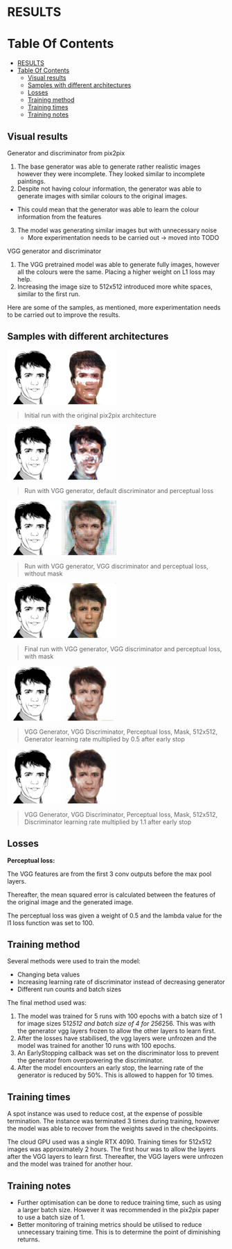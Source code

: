 # RESULTS

# Table Of Contents
- [RESULTS](#results)
- [Table Of Contents](#table-of-contents)
  - [Visual results](#visual-results)
  - [Samples with different architectures](#samples-with-different-architectures)
  - [Losses](#losses)
  - [Training method](#training-method)
  - [Training times](#training-times)
  - [Training notes](#training-notes)

## Visual results

Generator and discriminator from pix2pix
1. The base generator was able to generate rather realistic images however they were incomplete. They looked similar to incomplete paintings.
2. Despite not having colour information, the generator was able to generate images with similar colours to the original images.
  - This could mean that the generator was able to learn the colour information from the features
3. The model was generating similar images but with unnecessary noise
   - More experimentation needs to be carried out -> moved into TODO

VGG generator and discriminator
1. The VGG pretrained model was able to generate fully images, however all the colours were the same. Placing a higher weight on L1 loss may help. 
2. Increasing the image size to 512x512 introduced more white spaces, similar to the first run. 

Here are some of the samples, as mentioned, more experimentation needs to be carried out to improve the results.

## Samples with different architectures
<img src ="images/9.png" title='Initial run with the original pix2pix architecture' alt width="50%">

> Initial run with the original pix2pix architecture

<img src ="images/9_percep.png" title='Run with VGG generator, default discriminator and perceptual loss' width="50%">

> Run with VGG generator, default discriminator and perceptual loss

<img src ="images/9_vgg.png" title='Run with VGG generator, VGG discriminator and perceptual loss without masks' width="50%">

> Run with VGG generator, VGG discriminator and perceptual loss, without mask

<img src ="images/9_no_mask.png" title='Run with VGG generator, VGG discriminator and perceptual loss with masks' width="50%">

> Final run with VGG generator, VGG discriminator and perceptual loss, with mask

<img src ="images/9-512-decay-gen.png" title='Run with VGG generator, VGG discriminator and perceptual loss with masks' width="50%">

> VGG Generator, VGG Discriminator, Perceptual loss, Mask, 512x512, Generator learning rate multiplied by 0.5 after early stop

<img src ="images/9-512-increase-disc.png" title='Run with VGG generator, VGG discriminator and perceptual loss with masks' width="50%">

> VGG Generator, VGG Discriminator, Perceptual loss, Mask, 512x512, Discriminator learning rate multiplied by 1.1 after early stop

## Losses

__Perceptual loss:__

The VGG features are from the first 3 conv outputs before the max pool layers.

Thereafter, the mean squared error is calculated between the features of the original image and the generated image.

The perceptual loss was given a weight of 0.5 and the lambda value for the l1 loss function was set to 100.

## Training method

Several methods were used to train the model:
- Changing beta values
- Increasing learning rate of discriminator instead of decreasing generator
- Different run counts and batch sizes

The final method used was:
1. The model was trained for 5 runs with 100 epochs with a batch size of 1 for image sizes 512*512 and batch size of 4 for 256*256. This was with the generator vgg layers frozen to allow the other layers to learn first.
2. After the losses have stabilised, the vgg layers were unfrozen and the model was trained for another 10 runs with 100 epochs.
3. An EarlyStopping callback was set on the discriminator loss to prevent the generator from overpowering the discriminator.
4. After the model encounters an early stop, the learning rate of the generator is reduced by 50%. This is allowed to happen for 10 times. 

## Training times

A spot instance was used to reduce cost, at the expense of possible termination. The instance was terminated 3 times during training, however the model was able to recover from the weights saved in the checkpoints. 

The cloud GPU used was a single RTX 4090. Training times for 512x512 images was approximately 2 hours. The first hour was to allow the layers after the VGG layers to learn first. Thereafter, the VGG layers were unfrozen and the model was trained for another hour. 

## Training notes

- Further optimisation can be done to reduce training time, such as using a larger batch size. However it was recommended in the pix2pix paper to use a batch size of 1.
- Better monitoring of training metrics should be utilised to reduce unnecessary training time. This is to determine the point of diminishing returns.


